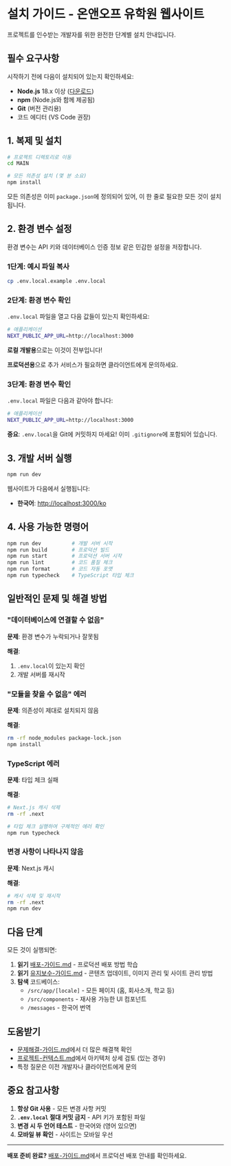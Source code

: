 # 설치 가이드 - 온앤오프 유학원 웹사이트

프로젝트를 인수받는 개발자를 위한 완전한 단계별 설치 안내입니다.

## 필수 요구사항

시작하기 전에 다음이 설치되어 있는지 확인하세요:
- **Node.js** 18.x 이상 ([다운로드](https://nodejs.org/))
- **npm** (Node.js와 함께 제공됨)
- **Git** (버전 관리용)
- 코드 에디터 (VS Code 권장)

## 1. 복제 및 설치

```bash
# 프로젝트 디렉토리로 이동
cd MAIN

# 모든 의존성 설치 (몇 분 소요)
npm install
```

모든 의존성은 이미 `package.json`에 정의되어 있어, 이 한 줄로 필요한 모든 것이 설치됩니다.

## 2. 환경 변수 설정

환경 변수는 API 키와 데이터베이스 인증 정보 같은 민감한 설정을 저장합니다.

### 1단계: 예시 파일 복사

```bash
cp .env.local.example .env.local
```

### 2단계: 환경 변수 확인

`.env.local` 파일을 열고 다음 값들이 있는지 확인하세요:

```bash
# 애플리케이션
NEXT_PUBLIC_APP_URL=http://localhost:3000
```

**로컬 개발용**으로는 이것이 전부입니다!

**프로덕션용**으로 추가 서비스가 필요하면 클라이언트에게 문의하세요.

### 3단계: 환경 변수 확인

`.env.local` 파일은 다음과 같아야 합니다:

```bash
# 애플리케이션
NEXT_PUBLIC_APP_URL=http://localhost:3000
```

**중요**: `.env.local`을 Git에 커밋하지 마세요! 이미 `.gitignore`에 포함되어 있습니다.

## 3. 개발 서버 실행

```bash
npm run dev
```

웹사이트가 다음에서 실행됩니다:
- **한국어**: [http://localhost:3000/ko](http://localhost:3000/ko)

## 4. 사용 가능한 명령어

```bash
npm run dev          # 개발 서버 시작
npm run build        # 프로덕션 빌드
npm run start        # 프로덕션 서버 시작
npm run lint         # 코드 품질 체크
npm run format       # 코드 자동 포맷
npm run typecheck    # TypeScript 타입 체크
```

## 일반적인 문제 및 해결 방법

### "데이터베이스에 연결할 수 없음"

**문제**: 환경 변수가 누락되거나 잘못됨

**해결**:
1. `.env.local`이 있는지 확인
2. 개발 서버를 재시작

### "모듈을 찾을 수 없음" 에러

**문제**: 의존성이 제대로 설치되지 않음

**해결**:
```bash
rm -rf node_modules package-lock.json
npm install
```

### TypeScript 에러

**문제**: 타입 체크 실패

**해결**:
```bash
# Next.js 캐시 삭제
rm -rf .next

# 타입 체크 실행하여 구체적인 에러 확인
npm run typecheck
```

### 변경 사항이 나타나지 않음

**문제**: Next.js 캐시

**해결**:
```bash
# 캐시 삭제 및 재시작
rm -rf .next
npm run dev
```

## 다음 단계

모든 것이 실행되면:

1. **읽기** [배포-가이드.md](./배포-가이드.md) - 프로덕션 배포 방법 학습
2. **읽기** [유지보수-가이드.md](./유지보수-가이드.md) - 콘텐츠 업데이트, 이미지 관리 및 사이트 관리 방법
3. **탐색** 코드베이스:
   - `/src/app/[locale]` - 모든 페이지 (홈, 회사소개, 학교 등)
   - `/src/components` - 재사용 가능한 UI 컴포넌트
   - `/messages` - 한국어 번역

## 도움받기

- [문제해결-가이드.md](./문제해결-가이드.md)에서 더 많은 해결책 확인
- [프로젝트-컨텍스트.md](./프로젝트-컨텍스트.md)에서 아키텍처 상세 검토 (있는 경우)
- 특정 질문은 이전 개발자나 클라이언트에게 문의

## 중요 참고사항

1. **항상 Git 사용** - 모든 변경 사항 커밋
2. **`.env.local` 절대 커밋 금지** - API 키가 포함된 파일
3. **변경 시 두 언어 테스트** - 한국어와 (영어 있으면)
4. **모바일 뷰 확인** - 사이트는 모바일 우선

---

**배포 준비 완료?** [배포-가이드.md](./배포-가이드.md)에서 프로덕션 배포 안내를 확인하세요.
